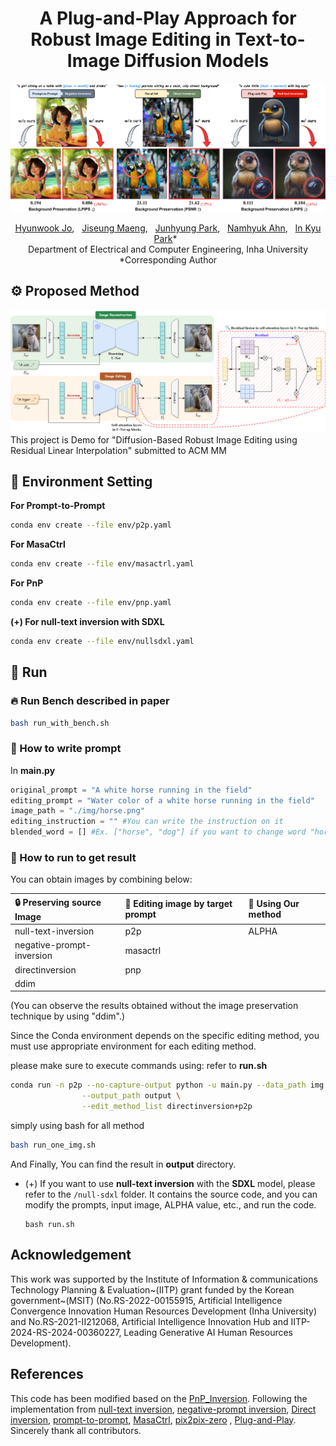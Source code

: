 <div align="center">

# A Plug-and-Play Approach for Robust Image Editing in Text-to-Image Diffusion Models

![main_figure](asset/first_figure.jpg)

[Hyunwook Jo](https://github.com/ugiugi0823/), &nbsp; [Jiseung Maeng](https://github.com/js43o/), &nbsp; [Junhyung Park](https://github.com/kevin20012), &nbsp; [Namhyuk Ahn](https://gcl-inha.github.io/), &nbsp; [In Kyu Park](https://sites.google.com/view/vcl-lab/)\* &nbsp; </br>
Department of Electrical and Computer Engineering, Inha University</br>
\*Corresponding Author


</div>

## ⚙️ Proposed Method

![main_figure](asset/framework.png)
This project is Demo for "Diffusion-Based Robust Image Editing using Residual Linear Interpolation" submitted to ACM MM

## 🌱 Environment Setting

**For Prompt-to-Prompt**

```bash
conda env create --file env/p2p.yaml
```

**For MasaCtrl**

```bash
conda env create --file env/masactrl.yaml
```

**For PnP**

```bash
conda env create --file env/pnp.yaml
```

**(+) For null-text inversion with SDXL**

```bash
conda env create --file env/nullsdxl.yaml
```

## 🚀 Run

### 🔥 Run Bench described in paper

```bash
bash run_with_bench.sh
```

### 📝 How to write prompt

In **main.py**

```python
original_prompt = "A white horse running in the field"
editing_prompt = "Water color of a white horse running in the field"
image_path = "./img/horse.png"
editing_instruction = "" #You can write the instruction on it
blended_word = [] #Ex. ["horse", "dog"] if you want to change word "horse" in source prompt to word "dog" in target prompt
```

### 🎯 How to run to get result

You can obtain images by combining below:

| 🔒 Preserving source Image | 🎨 Editing image by target prompt | 🚀 Using Our method |
| :------------------------- | :-------------------------------- | :------------------ |
| null-text-inversion        | p2p                               | ALPHA               |
| negative-prompt-inversion  | masactrl                          |
| directinversion            | pnp                               |
| ddim                       |                                   |

(You can observe the results obtained without the image preservation technique by using "ddim".)

Since the Conda environment depends on the specific editing method, you must use appropriate environment for each editing method.

please make sure to execute commands using:
refer to **run.sh**

```bash
conda run -n p2p --no-capture-output python -u main.py --data_path img \
                --output_path output \
                --edit_method_list directinversion+p2p
```

simply using bash for all method

```bash
bash run_one_img.sh
```

And Finally, You can find the result in **output** directory.

- (+) If you want to use **null-text inversion** with the **SDXL** model, please refer to the `/null-sdxl` folder. It contains the source code, and you can modify the prompts, input image, ALPHA value, etc., and run the code.

  ```
  bash run.sh
  ```

## Acknowledgement
This work was supported by the Institute of Information \& communications Technology Planning \& Evaluation~(IITP) grant funded by the Korean government~(MSIT) (No.RS-2022-00155915, Artificial Intelligence Convergence Innovation Human Resources Development (Inha University) and  No.RS-2021-II212068, Artificial Intelligence Innovation Hub and IITP-2024-RS-2024-00360227, Leading Generative AI Human Resources Development).


## References
This code has been modified based on the [PnP_Inversion](https://github.com/cure-lab/PnPInversion/tree/main).
Following the implementation from [null-text inversion](https://github.com/google/prompt-to-prompt/#null-text-inversion-for-editing-real-images), [negative-prompt inversion](https://arxiv.org/abs/2305.16807), [Direct inversion](https://arxiv.org/abs/2310.01506), [prompt-to-prompt](https://github.com/google/prompt-to-prompt), [MasaCtrl](https://github.com/TencentARC/MasaCtrl), [pix2pix-zero](https://github.com/pix2pixzero/pix2pix-zero) , [Plug-and-Play](https://github.com/MichalGeyer/plug-and-play).
Sincerely thank all contributors.